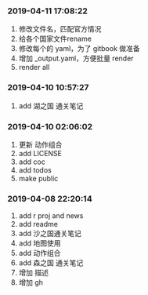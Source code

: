 ### 2019-04-11 17:08:22

1. 修改文件名，匹配官方情况
1. 给各个国家文件rename
1. 修改每个的 yaml，为了 gitbook 做准备
1. 增加 _output.yaml，方便批量 render
1. render all

### 2019-04-10 10:57:27

1. add 湖之国 通关笔记

### 2019-04-10 02:06:02

1. 更新 动作组合
1. add LICENSE
1. add coc
1. add todos
1. make public

### 2019-04-08 22:20:14

1. add r proj and news
1. add readme
1. add 沙之国通关笔记
1. add 地图使用
1. add 动作组合
1. add 森之国 通关笔记
1. 增加 描述
1. 增加 gh
